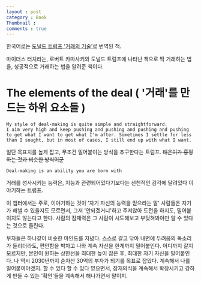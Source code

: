 ```yaml
---
layout : post
category : Book
Thumbnail : 
comments : true
---
```


한국어로는 [도널드 트럼프 '거래의 기술'](https://tuxdoc.com/queue/the-art-of-the-dealpdf-4_pdf?queue_id=5c16fd6ee2b6f5a952fe3401)로 번역된 책.

마이더스 터치라는, 로버트 카마사키와 도널드 트럼프에 나타난 책으로
딱 거래하는 법을, 성공적으로 거래하는 법을 알려준 책이다.

# The elements of the deal ( '거래'를 만드는 하위 요소들 )

```
My style of deal-making is quite simple and straightforward.
I aim very high and keep pushing and pushing and pushing and pushing to get what I want to get what I'm after. Sometimes I settle for less than I sought, but in most of cases, I still end up with what I want.
```

일단 목표치를 높게 잡고, 무조건 밀어붙이는 방식을 추구한다는 트럼프. ~~태은이가 흥정하는 것과 비슷한 방식이군~~

```
Deal-making is an ability you are born with
```

거래를 성사시키는 능력은, 지능과 관련되어있다기보다는 선천적인 감각에 달려있다 이야기하는 트럼프.

이 챕터에서는 주로, 이야기하는 것이 '자기 자신의 능력을 믿으라는 말' 사람들은 자기가 해낼 수 있을지도 모르면서, 그저 '안되겠거니'하고 주저앉아 도전을 하지도, 밀어붙이지도 않는다고 한다.
사람의 잠재력은 그 사람이 시도해보고 부딪혀봐야만 알 수 있다는 것으로 들린다.

부자들은 하나같이 비슷한 마인드를 지녔다. 스스로 갈고 닦아 내면에 두려움의 목소리가 들리더라도, 편안함을 박차고 나와 계속 자신을 한계까지 밀어붙인다. 어디까지 갈지 모르지만, 본인이 원하는 상한선을 최대한 높이 잡은 후, 최대한 자기 자신을 밀어붙인다. 나 역시 2030년까지 순자산 30억의 부자가 되기를 목표로 잡았다. 계속해서 나를 밀어붙여야겠지. 할 수 있다 할 수 있다 믿으면서, 잠재의식을 계속해서 확장시키고 강하게 만들 수 있는 '확언'들을 계속해서 해나가면서 말이지.

